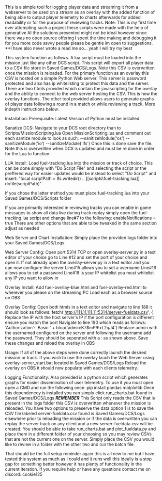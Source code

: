 This is a simple tool for logging player data and streaming it from a webserver to be used on a stream as an overlay with the added function of being able to output player telemetry to charts afterwards for added readability or for the purpose of reviewing tracks.
Note: This is my first time ever attempting such a project these scripts were made with the help of generative AI the solutions presented might not be ideal however since there was no open source offering I spent the time making and debugging it for you more code savvy people please be gentle im open to suggestions.
**I have also never wrote a read me so... yeah I will try my best

This system function as follows. A lua script must be loaded into the mission just like any other DCS script. This script will export all player data to a CSV file store in Saved Games/DCS/Logs. Note this CSV is overwritten once the mission is reloaded. For the primary function as an overlay this CSV is hosted on a simple Python Web server. This server is password protected and also has ip whitelisting to protect this data and the server. There are two htmls provided which contain the javascripting for the overlay and the ability to connect to the web server hosting the CSV. This is how the overlay functions. The other tool provided allows users to generate graphs of player data following a round in a match or while reviewing a track. More indepth instructions below.

Installation:
Prerequisite:
Latest Version of Python must be installed

Sanatize DCS:
Navigate to your DCS root directory than to Scripts/MissionScripting.lua
Open MissionScripting.lua and comment out each santize module to look as such:
  	--sanitizeModule('os')
	--sanitizeModule('io')
	--sanitizeModule('lfs')
Once this is done save the file. Note this is overwritten when DCS is updated and must be re done in order for the Lua to function

LUA Install:
Load fuel-tracking.lua into the mission or track of choice. This can be done simply with "Do Script File" and selecting the script or the preffered way for easier updates would be instead to select "Do Script" and insert: 
"local scriptPath = lfs.writedir() .. [[scripts\fuel-tracking.lua]]
dofile(scriptPath)"

If you chose the latter method you must place fuel-tracking.lua into your Saved Games/DCS/Scripts folder

If you are primarily interested in reviewing tracks you can enable in game messages to show all data live during track replay simply open the fuel-tracking.lua script and change line#7 to the following: enableNotifications = true
There are other options that are able to be tweaked in the same section adjust as needed

Web Server and Chart Installation:
Simply place the provided logs folder into your Saved Games/DCS/Logs

Web Server Config:
Open port 5314 TCP or open overlay-server.py in a text editor of your choice go to Line #12 and set the port of your choice and open it.
If not already open the overlay-server.py in a text editor and you can now configure the server 
Line#15 allows you to set a username
Line#16 allows you to set a password
Line#18 is your IP whitelist you must whitelist any IP you want to allow in

Overlay Install:
Add fuel-overlay-blue.html and fuel-overlay-red.html to wherever you please on the streaming PC
Load each as a browser source on OBS

Overlay Config: 
Open both htmls in a text editor and navigate to line 188 it should look as follows: fetch('http://111.11.111.11:5314/server-fueldata.csv', {
Replace the IP with the host server's IP if the port configuration is different ensure you match the port
Navigate to line 190 which reads as follows: 'Authorization': 'Basic ' + btoa('admin:K7$mP9!xL2qJ4')
Replace admin with the usernamed configured on the server and following the username add the password. They should be seperated with a : as shown above. 
Save these changes and reload the overlay in OBS

Usage:
If all of the above steps were done correctly launch the desired mission or track.
If you wish to use the overlay lauch the Web Server using overlay-server_start.bat located in Saved Games/DCS/Logs
Reload the overlay on OBS it should now populate with each clients telemetry. 

Logging Functionality:
Also provided is a python script which generates graphs for easier dissemination of user telemetry. 
To use it you must open open a CMD and run the following once: pip install pandas matplotlib
Once this dependencey is installed you can simply click run_charts.bat found in Saved Games/DCS/Logs
***REMEMBER*** This Script only reads the CSV that is present in the logs folder this CSV is overwritten whenever the mission is reloaded. 
You have two options to preserve the data option 1 is to save the CSV file labeled server-fueldata.csv found is Saved Games/DCS/Logs elsewhere prior to reloading the mission or if the data is overwritten you can replay the server track on any client and a new server-fueldata.csv will be created. 
You should be able to take run_charts.bat and plot_fueldata.py and place them in a different folder of your choosing so you may review CSVs that are not the current one on the server. Simply place the CSV you would like to review in a folder with the other two and run the batch file. 

That should be the full setup reminder again this is all new to me but I have tested this system as much as I could and it runs well this ideally is a stop gap for something better however it has plenty of functionality in the current iteration. 
If you require help or have any questions contact me on discord: cookie125

